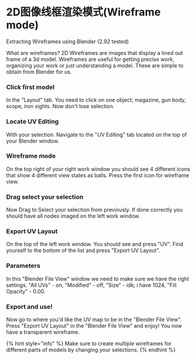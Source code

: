 # 2D图像线框渲染模式\(Wireframe mode\)

Extracting Wireframes using Blender \(2.92 tested\)

What are wireframes? 2D Wireframes are images that display a lined out frame of a 3d model. Wireframes are useful for getting precise work, organizing your work or just understanding a model. These are simple to obtain from Blender for us.

### Click first model

In the "Layout" tab. You need to click on one object; magazine, gun body, scope, iron sights. Now don't lose selection.

### Locate UV Editing

With your selection. Navigate to the "UV Editing" tab located on the top of your Blender window.

### Wireframe mode

On the top right of your right work window you should see 4 different icons that show 4 different view states as balls. Press the first icon for wireframe view.

### Drag select your selection

Now Drag to Select your selection from previously. If done correctly you should have all nodes imaged on the left work window.

### Export UV Layout

On the top of the left work window. You should see and press "UV". Find yourself to the bottom of the list and press "Export UV Layout".

### Parameters

In this "Blender File View" window we need to make sure we have the right settings. "All UVs" - on, "Modified" - off, "Size" - idk; i have 1024, "Fill Opacity" - 0.00.

### Export and use!

Now go to where you'd like the UV map to be in the "Blender File View". Press "Export UV Layout" in the "Blender File View" and enjoy! You now have a transparent wireframe.

{% hint style="info" %}
Make sure to create multiple wireframes for different parts of models by changing your selections.
{% endhint %}

